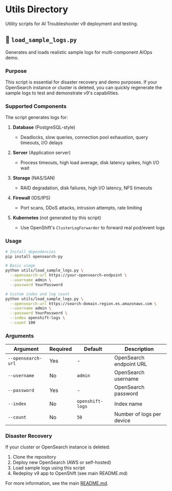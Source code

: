 # Utils Directory

Utility scripts for AI Troubleshooter v9 deployment and testing.

## 📄 `load_sample_logs.py`

Generates and loads realistic sample logs for multi-component AIOps demo.

### Purpose

This script is essential for disaster recovery and demo purposes. If your OpenSearch instance or cluster is deleted, you can quickly regenerate the sample logs to test and demonstrate v9's capabilities.

### Supported Components

The script generates logs for:

1. **Database** (PostgreSQL-style)
   - Deadlocks, slow queries, connection pool exhaustion, query timeouts, I/O delays

2. **Server** (Application server)
   - Process timeouts, high load average, disk latency spikes, high I/O wait

3. **Storage** (NAS/SAN)
   - RAID degradation, disk failures, high I/O latency, NFS timeouts

4. **Firewall** (IDS/IPS)
   - Port scans, DDoS attacks, intrusion attempts, rate limiting

5. **Kubernetes** (not generated by this script)
   - Use OpenShift's `ClusterLogForwarder` to forward real pod/event logs

### Usage

```bash
# Install dependencies
pip install opensearch-py

# Basic usage
python utils/load_sample_logs.py \
  --opensearch-url https://your-opensearch-endpoint \
  --username admin \
  --password YourPassword

# Custom index and log count
python utils/load_sample_logs.py \
  --opensearch-url https://search-domain.region.es.amazonaws.com \
  --username admin \
  --password YourPassword \
  --index openshift-logs \
  --count 100
```

### Arguments

| Argument | Required | Default | Description |
|----------|----------|---------|-------------|
| `--opensearch-url` | Yes | - | OpenSearch endpoint URL |
| `--username` | No | `admin` | OpenSearch username |
| `--password` | Yes | - | OpenSearch password |
| `--index` | No | `openshift-logs` | Index name |
| `--count` | No | `50` | Number of logs per device |

### Disaster Recovery

If your cluster or OpenSearch instance is deleted:

1. Clone the repository
2. Deploy new OpenSearch (AWS or self-hosted)
3. Load sample logs using this script
4. Redeploy v9 app to OpenShift (see main README.md)

For more information, see the main [README.md](../README.md).

